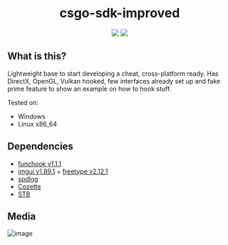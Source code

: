 <h1 align="center">
csgo-sdk-improved
</h1>

<p align="center">
  <img src="https://img.shields.io/badge/game-CS%3AGO-yellow.svg" />
  <img src="https://img.shields.io/badge/language-C%2B%2B-%23f34b7d.svg" />
</p>

## What is this?
Lightweight base to start developing a cheat, cross-platform ready. Has DirectX, OpenGL, Vulkan hooked, few interfaces already set up and fake prime feature to show an example on how to hook stuff.

Tested on:
- Windows
- Linux x86_64

## Dependencies
- [funchook v1.1.1](https://github.com/kubo/funchook/releases/tag/v1.1.1)
- [imgui v1.89.1](https://github.com/ocornut/imgui/releases/tag/v1.89.1) + [freetype v2.12.1](https://sourceforge.net/projects/freetype/files/freetype2/2.12.1/)
- [spdlog](https://github.com/gabime/spdlog/releases/tag/v1.11.0)
- [Cozette](https://github.com/slavfox/Cozette)
- [STB](https://github.com/cristeigabriel/STB)

## Media
![image](https://user-images.githubusercontent.com/53657322/209836898-735de467-ae7d-4722-a910-c48e48b73b51.png)
